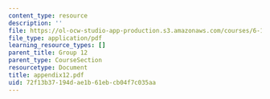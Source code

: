 ```yaml
---
content_type: resource
description: ''
file: https://ol-ocw-studio-app-production.s3.amazonaws.com/courses/6-111-introductory-digital-systems-laboratory-spring-2006/72f13b37194dae1b61ebcb04f7c035aa_appendix12.pdf
file_type: application/pdf
learning_resource_types: []
parent_title: Group 12
parent_type: CourseSection
resourcetype: Document
title: appendix12.pdf
uid: 72f13b37-194d-ae1b-61eb-cb04f7c035aa
---
```

